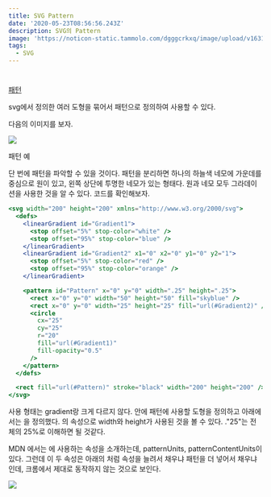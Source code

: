 ```yaml
---
title: SVG Pattern
date: '2020-05-23T08:56:56.243Z'
description: SVG의 Pattern
image: 'https://noticon-static.tammolo.com/dgggcrkxq/image/upload/v1631952585/tlog/cover/svg_cg9i2d.png'
tags:
  - SVG
---
```


#

[패턴](https://developer.mozilla.org/ko/docs/Web/SVG/Tutorial/Patterns)

svg에서 정의한 여러 도형을 묶어서 패턴으로 정의하여 사용할 수 있다.

다음의 이미지를 보자.

![](https://noticon-static.tammolo.com/dgggcrkxq/image/upload/v1631952579/tlog/_2019-10-14__8.01.47_qqkstt.png)

패턴 예

단 번에 패턴을 파악할 수 있을 것이다. 패턴을 분리하면 하나의 하늘색 네모에 가운데를 중심으로 원이 있고, 왼쪽 상단에 투명한 네모가 있는 형태다. 원과 네모 모두 그라데이션을 사용한 것을 알 수 있다. 코드를 확인해보자.

```jsx
<svg width="200" height="200" xmlns="http://www.w3.org/2000/svg">
  <defs>
    <linearGradient id="Gradient1">
      <stop offset="5%" stop-color="white" />
      <stop offset="95%" stop-color="blue" />
    </linearGradient>
    <linearGradient id="Gradient2" x1="0" x2="0" y1="0" y2="1">
      <stop offset="5%" stop-color="red" />
      <stop offset="95%" stop-color="orange" />
    </linearGradient>

    <pattern id="Pattern" x="0" y="0" width=".25" height=".25">
      <rect x="0" y="0" width="50" height="50" fill="skyblue" />
      <rect x="0" y="0" width="25" height="25" fill="url(#Gradient2)" />
      <circle
        cx="25"
        cy="25"
        r="20"
        fill="url(#Gradient1)"
        fill-opacity="0.5"
      />
    </pattern>
  </defs>

  <rect fill="url(#Pattern)" stroke="black" width="200" height="200" />
</svg>
```

사용 형태는 gradient랑 크게 다르지 않다. <defs> 안에 패턴에 사용할 도형을 정의하고 아래에서는 <pattern>을 정의했다. <pattern> 의 속성으로 width와 height가 사용된 것을 볼 수 있다. ."25"는 전체의 25%로 이해하면 될 것같다.

MDN 에서는 <pattern>에 사용하는 속성을 소개하는데, patternUnits, patternContentUnits이 있다. 그런데 이 두 속성은 아래의 처럼 속성을 늘려서 채우냐 패턴을 더 넣어서 채우냐 인데, 크롬에서 제대로 동작하지 않는 것으로 보인다.

![](https://noticon-static.tammolo.com/dgggcrkxq/image/upload/v1631952587/tlog/svg-pattern_ape9nv.png)
